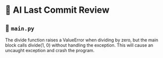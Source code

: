 # 🧠 AI Last Commit Review

## 🔴 `main.py`

The divide function raises a ValueError when dividing by zero, but the main block calls divide(1, 0) without handling the exception. This will cause an uncaught exception and crash the program.

